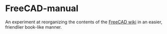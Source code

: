 # FreeCAD-manual
An experiment at reorganizing the contents of the [FreeCAD wiki](http://www.freecadweb.org/wiki) in an easier, friendlier book-like manner.
